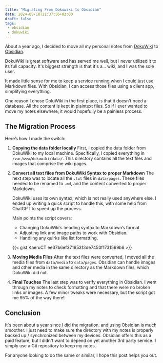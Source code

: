 ```yaml
---
title: "Migrating From Dokuwiki to Obsidian"
date: 2024-08-18T21:37:56+02:00
draft: false
tags:
 - obsidian
 - dokuwiki
---
```


About a year ago, I decided to move all my personal notes from [DokuWiki](https://www.dokuwiki.org) to [Obsidian](https://obsidian.md/).

DokuWiki is great software and has served me well, but I never utilized it to its full capacity. It's biggest strength is that it's a... wiki, and I was the sole user. 

It made little sense for me to keep a service running when I could just use Markdown files. With Obsidian, I can access those files using a client app, simplifying everything.

One reason I chose DoluWiki in the first place, is that it doesn't need a database. All the content is kept in plaintext files. So if I ever wanted to move my notes elsewhere, it would hopefully be a painless process.

## The Migration Process

Here’s how I made the switch:

1. **Copying the data folder locally**
   First, I copied the data folder from DokuWiki to my local machine. Specifically, I copied everything in `/var/www/dokuwiki/data/`. This directory contains all the text files and images that comprise the wiki pages.

2. **Convert all text files from DokuWiki Syntax to proper Markdown**
   The next step was to locate all the `.txt` files in `data/pages`. These files needed to be renamed to `.md`, and the content converted to proper Markdown.

   DokuWiki uses its own syntax, which is not really used anywhere else.
   I ended up writing a quick script to handle this, with some help from ChatGPT to speed up the process.

   Main points the script covers:
   - Changing DokuWiki’s heading syntax to Markdown’s format.
   - Adjusting link and image paths to work with Obsidian.
   - Handling any quirks like list formatting.

   {{< gist KaeruCT ee37b6ef37195313de7450f1731599b6 >}}

3. **Moving Media Files**
   After the text files were converted, I moved all the media files from `data/media` to `data/pages`. Obsidian can handle images and other media in the same directory as the Markdown files, which DokuWiki did not.

4. **Final Touches**
   The last step was to verify everything in Obsidian. I went through my notes to check formatting and that there were no broken links or images. A few minor tweaks were necessary, but the script got me 95% of the way there!

## Conclusion

It's been about a year since I did the migration, and using Obsidian is much smoother. I just need to make sure the directory with my notes is properly backed up / synchronized between my devices. Obsidian offers this as a paid feature, but I didn't want to depend on yet another 3rd party service. I simply use a Git repository to keep my notes.

For anyone looking to do the same or similar, I hope this post helps you out.
